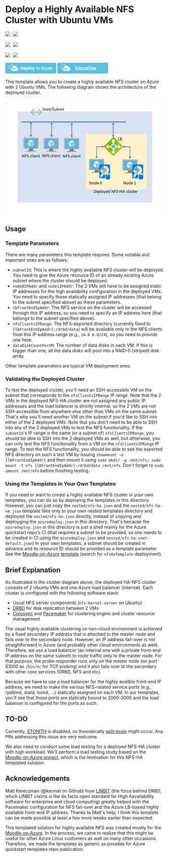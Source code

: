 # Deploy a Highly Available NFS Cluster with Ubuntu VMs

<IMG SRC="https://azurequickstartsservice.blob.core.windows.net/badges/nfs-ha-cluster-ubuntu/PublicLastTestDate.svg" />&nbsp;
<IMG SRC="https://azurequickstartsservice.blob.core.windows.net/badges/nfs-ha-cluster-ubuntu/PublicDeployment.svg" />&nbsp;

<IMG SRC="https://azurequickstartsservice.blob.core.windows.net/badges/nfs-ha-cluster-ubuntu/FairfaxLastTestDate.svg" />&nbsp;
<IMG SRC="https://azurequickstartsservice.blob.core.windows.net/badges/nfs-ha-cluster-ubuntu/FairfaxDeployment.svg" />&nbsp;

<IMG SRC="https://azurequickstartsservice.blob.core.windows.net/badges/nfs-ha-cluster-ubuntu/BestPracticeResult.svg" />&nbsp;
<IMG SRC="https://azurequickstartsservice.blob.core.windows.net/badges/nfs-ha-cluster-ubuntu/CredScanResult.svg" />&nbsp;

[![Deploy to Azure](https://raw.githubusercontent.com/Azure/azure-quickstart-templates/master/1-CONTRIBUTION-GUIDE/images/deploytoazure.png)](https://portal.azure.com/#create/Microsoft.Template/uri/https%3A%2F%2Fraw.githubusercontent.com%2FAzure%2Fazure-quickstart-templates%2Fmaster%2Fnfs-ha-cluster-ubuntu%2Fazuredeploy.json)  [![Visualize](https://raw.githubusercontent.com/Azure/azure-quickstart-templates/master/1-CONTRIBUTION-GUIDE/images/visualizebutton.png)](http://armviz.io/#/?load=https%3A%2F%2Fraw.githubusercontent.com%2FAzure%2Fazure-quickstart-templates%2Fmaster%2Fnfs-ha-cluster-ubuntu%2Fazuredeploy.json)

This template allows you to create a highly available NFS cluster on Azure with 2 Ubuntu VMs. The following diagram shows the architecture of the deployed cluster.

![cluster_diagram](images/NFS-HA-Arch.png "Diagram of deployed cluster")

## Usage

### Template Parameters

There are many parameters this template requires. Some notable and important ones are as follows:

- `subnetId`: This is where the highly available NFS cluster will be deployed. You need to give the Azure resource ID of an already existing Azure subnet where the cluster should be deployed.
- `node0IPAddr` and `node1IPAddr`: The 2 VMs will have to be assigned static IP addresses for the high availability configuration in the deployed VMs. You need to specify those statically assigned IP addresses (that belong to the subnet specified above) as these parameters.
- `lbFrontEndIpAddr`: The NFS service on the cluster will be accessed through this IP address, so you need to specify an IP address here (that belongs to the subnet specified above).
- `nfsClientsIPRange`: The NFS-exported directory (currently fixed to `{lbFrontEndIpAddr}:/drbd/data`) will be available only to the NFS clients from this IP address range (e.g., `10.0.0.0/24`), so you need to provide one here.
- `dataDiskCountPerVM`: The number of data disks in each VM. If this is bigger than one, all the data disks will pool into a RAID-0 (striped) disk array.

Other template parameters are typical VM deployment ones.

### Validating the Deployed Cluster

To test the deployed cluster, you'll need an SSH-accessible VM on the subnet that corresponds to the `nfsClientsIPRange` IP range. Note that the 2 VMs in the deployed NFS-HA cluster are not assigned any public IP addresses and the load balancer is strictly internal, so the 2 VMs are not SSH-accessible from anywhere else other than VMs on the same subnet. That's why you'll need another VM on the subnet if you'd like to SSH into either of the 2 deployed VMs. Note that you don't need to be able to SSH into any of the 2 deployed VMs to test the NFS functionality. If the `subnetId`'s IP range is the same (or a subnet of) `nfsClientsIPRange`, you should be able to SSH into the 2 deployed VMs as well, but otherwise, you can only test the NFS functionality from a VM on the `nfsClientsIPRange` IP range. To test the NFS functionality, you should be able to see the exported NFS directory on such a test VM by issuing `showmount -e {lbFrontEndIpAddr}` and then mount it using `sudo mkdir -p /mnt/nfs; sudo mount -t nfs {lbFrontEndIpAddr}:/drbd/data /mnt/nfs`. Don't forget to `sudo umount /mnt/nfs` before finishing testing.

### Using the Templates in Your Own Templates

If you need or want to create a highly available NFS cluster in your own templates, you can do so by deploying the templates in this directory. However, you can just copy the `nested/nfs-ha.json` and the `nested/nfs-ha-vm.json` template files only to your own nested templates directory and deployed the `nested/nfs-ha.json` directly, instead of copying and deployging the `azuredeploy.json` in this directory. That's because the `azuredeploy.json` in this directory is just a shell mainly for the Azure quickstart repo's CI (that requires a subnet to be provided, so one needs to be created in CI using the `azuredeploy.json` and `nested/nfs-ha-vnet-default.json`) In your own templates, a subnet should be created in advance and its resource ID should be provided as a template parameter. See the [Moodle-on-Azure](https://github.com/Azure/Moodle) [template](https://github.com/Azure/Moodle/blob/master/azuredeploy.json) (search for `nfsHaTemplate` deployment).

## Brief Explanation

As illustrated in the cluster diagram above, the deployed HA-NFS cluster consists of 2 Ubuntu VMs and one Azure load balancer (internal). Each cluster is configured with the following software stack:

- Usual NFS server components (`nfs-kernel-server` on Ubuntu)
- [DRBD](https://docs.linbit.com/) for disk replication between 2 VMs
- [Corosync](https://github.com/corosync/corosync) and [Pacemaker](https://wiki.clusterlabs.org/wiki/Pacemaker) for clustering engine and cluster resource management

The usual highly available clustering on non-cloud environment is achieved by a fixed secondary IP address that is attached to the master node and fails over to the secondary node. However, an IP address fail-over is not straightforward in Azure (and probably other cloud environments as well). Therefore, we use a load balancer (an internal one with a private front-end IP address on the same subnet) to route traffic only to the master node. For that purpose, the probe responder runs only on the master node (on port 61000 as `/bin/nc` for TCP probing) and it also fails over to the secondary with other core services (DRBD, NFS and etc).

Because we have to use a load balancer for the highly availble front-end IP address, we need to make the various NFS-related service ports (e.g., rpdbind, statd, lockd, ...) statically assigned on each VM. In our templates, you'll see that those ports are statically bound to 2000-2005 and the load balancer is configured for the ports as such.

## TO-DO

Currently, [STONITH](https://en.wikipedia.org/wiki/STONITH) is disabled, so thoeretically [split-brain](https://en.wikipedia.org/wiki/Split-brain_(computing)) might occur. Any PRs addressing this issue are very welcome.

We also need to conduct some load testing for a deployed NFS-HA cluster with high workload. We'll perform a load testing study based on the [Moodle-on-Azure project](https://github.com/Azure/Moodle/tree/master/loadtest), which is the motivation for this NFS-HA templated solution.

## Acknowledgements

Matt Kereczman (@kermat on Github) from [LINBIT](https://www.linbit.com/) (the force behind DRBD, which LINBIT claims is the de facto open standard for High Aavailability software for enterprise and cloud computing) greatly helped with the Pacemaker configuration for NFS fail-over and the Azure LB-based highly available front-end IP address. Thanks to Matt's help, I think this template can be made possible at least a few more weeks earlier than expected.

This templated solution for highly available NFS was created mostly for the [Moodle-on-Azure](https://github.com/Azure/Moodle). In the process, we came to realize that this might be useful for other Azure Linux customers as well on many other occasions. Therefore, we made the templates as generic as possible for Azure quickstart templates repo publication.
